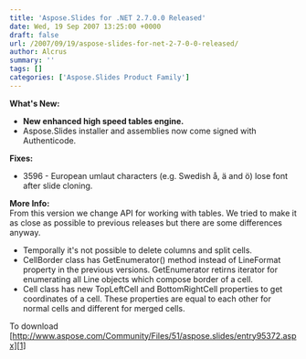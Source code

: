 ```yaml
---
title: 'Aspose.Slides for .NET 2.7.0.0 Released'
date: Wed, 19 Sep 2007 13:25:00 +0000
draft: false
url: /2007/09/19/aspose-slides-for-net-2-7-0-0-released/
author: Alcrus
summary: ''
tags: []
categories: ['Aspose.Slides Product Family']
---
```


**What's New:**  

*   **New enhanced high speed tables engine.**
*   Aspose.Slides installer and assemblies now come signed with Authenticode.

**Fixes:**  

*   3596 - European umlaut characters (e.g. Swedish å, ä and ö) lose font after slide cloning.

**More Info:**  
From this version we change API for working with tables. We tried to make it as close as possible to previous releases but there are some differences anyway.  

*   Temporally it's not possible to delete columns and split cells.
*   CellBorder class has GetEnumerator() method instead of LineFormat property in the previous versions. GetEnumerator retirns iterator for enumerating all Line objects which compose border of a cell.
*   Cell class has new TopLeftCell and BottomRightCell properties to get coordinates of a cell. These properties are equal to each other for normal cells and different for merged cells.  
    

To download [http://www.aspose.com/Community/Files/51/aspose.slides/entry95372.aspx][1]




[1]: http://www.aspose.com/Community/Files/51/aspose.slides/entry95372.aspx




